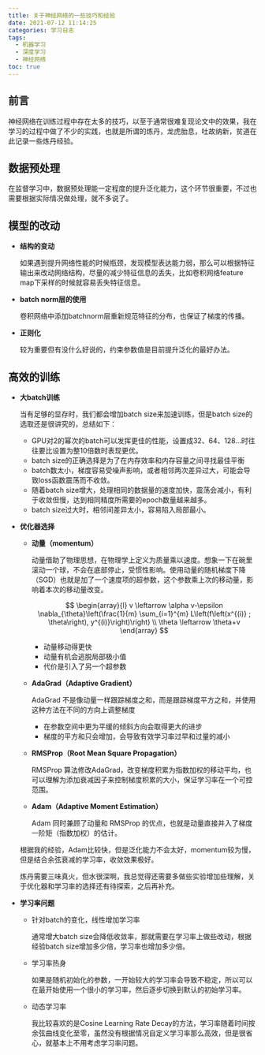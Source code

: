 ```yaml
---
title: 关于神经网络的一些技巧和经验
date: 2021-07-12 11:14:25
categories: 学习日志
tags:
  - 机器学习
  - 深度学习
  - 神经网络
toc: true
---
```


## 前言

神经网络在训练过程中存在太多的技巧，以至于通常很难复现论文中的效果，我在学习的过程中做了不少的实践，也就是所谓的炼丹，龙虎胎息，吐故纳新，贫道在此记录一些炼丹经验。

<!--more-->

## 数据预处理

在监督学习中，数据预处理能一定程度的提升泛化能力，这个环节很重要，不过也需要根据实际情况做处理，就不多说了。

## 模型的改动

- **结构的变动**

    如果遇到提升网络性能的时候瓶颈，发现模型表达能力弱，那么可以根据特征输出来改动网络结构，尽量的减少特征信息的丢失，比如卷积网络feature map下采样的时候就容易丢失特征信息。

- **batch norm层的使用**

    卷积网络中添加batchnorm层重新规范特征的分布，也保证了梯度的传播。

- **正则化**

    较为重要但有没什么好说的，约束参数值是目前提升泛化的最好办法。

## 高效的训练

- **大batch训练**

    当有足够的显存时，我们都会增加batch size来加速训练，但是batch size的选取还是很讲究的，总结如下：

  - GPU对2的幂次的batch可以发挥更佳的性能，设置成32、64、128…时往往要比设置为整10倍数时表现更优。
  - batch size的正确选择是为了在内存效率和内存容量之间寻找最佳平衡
  - batch数太小，梯度容易受噪声影响，或者相邻两次差异过大，可能会导致loss函数震荡而不收敛。
  - 随着batch size增大，处理相同的数据量的速度加快，震荡会减小，有利于收敛但慢，达到相同精度所需要的epoch数量越来越多。
  - batch size过大时，相邻间差异太小，容易陷入局部最小。

- **优化器选择**

  - **动量（momentum）**

    动量借助了物理思想，在物理学上定义为质量乘以速度。想象一下在碗里滚动一个球，不会在底部停止，受惯性影响。使用动量的随机梯度下降（SGD）也就是加了一个速度项的超参数，这个参数乘上次的移动量，影响着本次的移动量改变。

    $$
    \begin{array}{l}
    v \leftarrow \alpha v-\epsilon \nabla_{\theta}\left(\frac{1}{m} \sum_{i=1}^{m} L\left(f\left(x^{(i)} ; \theta\right), y^{(i)}\right)\right) \\
    \theta \leftarrow \theta+v
    \end{array}
    $$

    - 动量移动得更快
    - 动量有机会逃脱局部极小值
    - 代价是引入了另一个超参数

  - **AdaGrad（Adaptive Gradient）**

    AdaGrad 不是像动量一样跟踪梯度之和，而是跟踪梯度平方之和，并使用这种方法在不同的方向上调整梯度

    - 在参数空间中更为平缓的倾斜方向会取得更大的进步
    - 梯度的平方和只会增加，会导致有效学习率过早和过量的减小

  - **RMSProp（Root Mean Square Propagation）**

    RMSProp 算法修改AdaGrad，改变梯度积累为指数加权的移动平均，也可以理解为添加衰减因子来控制梯度积累的大小，保证学习率在一个可控范围。

  - **Adam（Adaptive Moment Estimation）**

    Adam 同时兼顾了动量和 RMSProp 的优点，也就是动量直接并入了梯度一阶矩（指数加权）的估计。

  根据我的经验，Adam比较快，但是泛化能力不会太好，momentum较为慢，但是结合余弦衰减的学习率，收敛效果极好。

  炼丹需要三味真火，但水很深啊，我总觉得还需要多做些实验增加些理解，关于优化器和学习率的选择还有待探索，之后再补充。

- **学习率问题**

  - 针对batch的变化，线性增加学习率

    通常增大batch size会降低收敛率，那就需要在学习率上做些改动，根据经验batch size增加多少倍，学习率也增加多少倍。

  - 学习率热身

    如果是随机初始化的参数，一开始较大的学习率会导致不稳定，所以可以在最开始使用一个很小的学习率，然后逐步切换到默认的初始学习率。

  - 动态学习率

    我比较喜欢的是Cosine Learning Rate Decay的方法，学习率随着时间按余弦曲线变化至零，虽然没有根据情况自定义学习率那么高效，但是很省心，就基本上不用考虑学习率问题。
